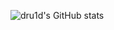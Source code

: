 ![dru1d's GitHub stats](https://github-readme-stats.vercel.app/api?username=dru1d-foofus&show_icons=true&theme=dracula)
